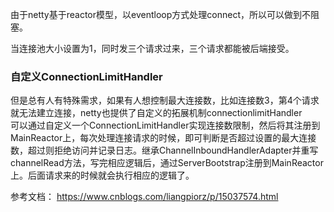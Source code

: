 
由于netty基于reactor模型，以eventloop方式处理connect，所以可以做到不阻塞。  

当连接池大小设置为1，同时发三个请求过来，三个请求都能被后端接受。


### 自定义ConnectionLimitHandler
但是总有人有特殊需求，如果有人想控制最大连接数，比如连接数3，第4个请求就无法建立连接，netty也提供了自定义的拓展机制connectionlimitHandler  
可以通过自定义一个ConnectionLimitHandler实现连接数限制，然后将其注册到MainReactor上，每次处理连接请求的时候，即可判断是否超过设置的最大连接数，超过则拒绝访问并记录日志。继承ChannelInboundHandlerAdapter并重写channelRead方法，写完相应逻辑后，通过ServerBootstrap注册到MainReactor上。后面请求来的时候就会执行相应的逻辑了。  

参考文档：
https://www.cnblogs.com/liangpiorz/p/15037574.html